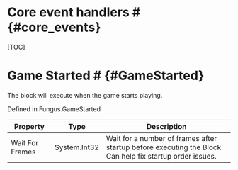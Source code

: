 # Core event handlers # {#core_events}

[TOC]
# Game Started # {#GameStarted}
The block will execute when the game starts playing.

Defined in Fungus.GameStarted

Property | Type | Description
 --- | --- | ---
Wait For Frames | System.Int32 | Wait for a number of frames after startup before executing the Block. Can help fix startup order issues.

